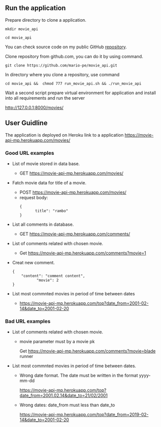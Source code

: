 ## Run the application
Prepare directory to clone a application.

```mkdir movie_api``` 

```cd movie_api```

You can check source code on my public GitHub [repository](https://github.com/mario-pe/movie_api/tree/master).

Clone repository from github.com, you can do it by using command.

```git clone https://github.com/mario-pe/movie_api.git ``` 


In directory where you clone a repository, use command 

```cd movie_api &&  chmod 777 run_movie_api.sh && ./run_movie_api```

Wait a second script prepare virtual environment for application and install into all requirements and run the server


http://127.0.0.1:8000/movies/

## User Guidline

The application is deployed on Heroku link to a application https://movie-api-mp.herokuapp.com/movies/

### Good URL examples

* List of movie stored in data base.

    * GET https://movie-api-mp.herokuapp.com/movies/
    
* Fatch movie data for title of a movie. 
    
    * POST https://movie-api-mp.herokuapp.com/movies/
    * request body: 
        ```
        {
	           title": "rambo"
        }
        ```
* List all comments in database.
    * GET https://movie-api-mp.herokuapp.com/comments/
    
* List of comments related with chosen movie.
    * Get https://movie-api-mp.herokuapp.com/comments?movie=1

* Creat new comment.
    ```
    {
    	"content": "comment content", 
	           "movie": 2
    }
    
    ```
* List most commnted movies in period of time between dates 
    * https://movie-api-mp.herokuapp.com/top?date_from=2001-02-14&date_to=2001-02-20
    
### Bad URL examples

* List of comments related with chosen movie.
    
    * movie parameter must by a movie pk
    
        Get https://movie-api-mp.herokuapp.com/comments?movie=blade runner

* List most commnted movies in period of time between dates. 
    
    * Wrong date format. The date must be written in the format yyyy-mm-dd
      
         https://movie-api-mp.herokuapp.com/top?date_from=2001.02.14&date_to=21/02/2001
    
    * Wrong dates: date_from must less than date_to
    
        https://movie-api-mp.herokuapp.com/top?date_from=2019-02-14&date_to=2001-02-20
